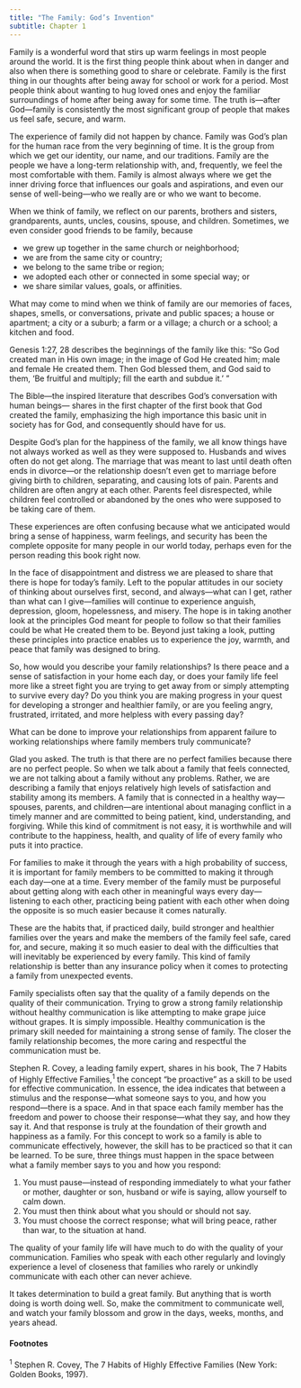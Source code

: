 ```yaml
---
title: "The Family: God’s Invention"
subtitle: Chapter 1
---
```


Family is a wonderful word that stirs up warm feelings in most people around the world. It is the first thing people think about when in danger and also when there is something good to share or celebrate. Family is the first thing in our thoughts after being away for school or work for a period. Most people think about wanting to hug loved ones and enjoy the familiar surroundings of home after being away for some time. The truth is—after God—family is consistently the most significant group of people that makes us feel safe, secure, and warm.

The experience of family did not happen by chance. Family was God’s plan for the human race from the very beginning of time. It is the group from which we get our identity, our name, and our traditions. Family are the people we have a long-term relationship with, and, frequently, we feel the most comfortable with them. Family is almost always where we get the inner driving force that influences our goals and aspirations, and even our sense of well-being—who we really are or who we want to become.

When we think of family, we reflect on our parents, brothers and sisters, grandparents, aunts, uncles, cousins, spouse, and children. Sometimes, we even consider good friends to be family, because

- we grew up together in the same church or neighborhood;
- we are from the same city or country;
- we belong to the same tribe or region;
- we adopted each other or connected in some special way; or
- we share similar values, goals, or affinities.

What may come to mind when we think of family are our memories of faces, shapes, smells, or conversations, private and public spaces; a house or apartment; a city or a suburb; a farm or a village; a church or a school; a kitchen and food.

Genesis 1:27, 28 describes the beginnings of the family like this: “So God created man in His own image; in the image of God He created him; male and female He created them. Then God blessed them, and God said to them, ‘Be fruitful and multiply; fill the earth and subdue it.’ ”

The Bible—the inspired literature that describes God’s conversation with human beings— shares in the first chapter of the first book that God created the family, emphasizing the high importance this basic unit in society has for God, and consequently should have for us.

Despite God’s plan for the happiness of the family, we all know things have not always worked as well as they were supposed to. Husbands and wives often do not get along. The marriage that was meant to last until death often ends in divorce—or the relationship doesn’t even get to marriage before giving birth to children, separating, and causing lots of pain. Parents and children are often angry at each other. Parents feel disrespected, while children feel controlled or abandoned by the ones who were supposed to be taking care of them.

These experiences are often confusing because what we anticipated would bring a sense of happiness, warm feelings, and security has been the complete opposite for many people in our world today, perhaps even for the person reading this book right now.

In the face of disappointment and distress we are pleased to share that there is hope for today’s family. Left to the popular attitudes in our society of thinking about ourselves first, second, and always—what can I get, rather than what can I give—families will continue to experience anguish, depression, gloom, hopelessness, and misery. The hope is in taking another look at the principles God meant for people to follow so that their families could be what He created them to be. Beyond just taking a look, putting these principles into practice enables us to experience the joy, warmth, and peace that family was designed to bring.

So, how would you describe your family relationships? Is there peace and a sense of satisfaction in your home each day, or does your family life feel more like a street fight you are trying to get away from or simply attempting to survive every day? Do you think you are making progress in your quest for developing a stronger and healthier family, or are you feeling angry, frustrated, irritated, and more helpless with every passing day?

What can be done to improve your relationships from apparent failure to working relationships where family members truly communicate?

Glad you asked. The truth is that there are no perfect families because there are no perfect people. So when we talk about a family that feels connected, we are not talking about a family without any problems. Rather, we are describing a family that enjoys relatively high levels of satisfaction and stability among its members. A family that is connected in a healthy way—spouses, parents, and children—are intentional about managing conflict in a timely manner and are committed to being patient, kind, understanding, and forgiving. While this kind of commitment is not easy, it is worthwhile and will contribute to the happiness, health, and quality of life of every family who puts it into practice.

For families to make it through the years with a high probability of success, it is important for family members to be committed to making it through each day—one at a time. Every member of the family must be purposeful about getting along with each other in meaningful ways every day—listening to each other, practicing being patient with each other when doing the opposite is so much easier because it comes naturally.

These are the habits that, if practiced daily, build stronger and healthier families over the years and make the members of the family feel safe, cared for, and secure, making it so much easier to deal with the difficulties that will inevitably be experienced by every family. This kind of family relationship is better than any insurance policy when it comes to protecting a family from unexpected events.

Family specialists often say that the quality of a family depends on the quality of their communication. Trying to grow a strong family relationship without healthy communication is like attempting to make grape juice without grapes. It is simply impossible. Healthy communication is the primary skill needed for maintaining a strong sense of family. The closer the family relationship becomes, the more caring and respectful the communication must be.

Stephen R. Covey, a leading family expert, shares in his book, The 7 Habits of Highly Effective Families,<sup>1</sup> the concept “be proactive” as a skill to be used for effective communication. In essence, the idea indicates that between a stimulus and the response—what someone says to you, and how you respond—there is a space. And in that space each family member has the freedom and power to choose their response—what they say, and how they say it. And that response is truly at the foundation of their growth and happiness as a family. For this concept to work so a family is able to communicate effectively, however, the skill has to be practiced so that it can be learned. To be sure, three things must happen in the space between what a family member says to you and how you respond:

1. You must pause—instead of responding immediately to what your father or mother, daughter or son, husband or wife is saying, allow yourself to calm down.
2. You must then think about what you should or should not say.
3. You must choose the correct response; what will bring peace, rather than war, to the situation at hand.

The quality of your family life will have much to do with the quality of your communication. Families who speak with each other regularly and lovingly experience a level of closeness that families who rarely or unkindly communicate with each other can never achieve.

It takes determination to build a great family. But anything that is worth doing is worth doing well. So, make the commitment to communicate well, and watch your family blossom and grow in the days, weeks, months, and years ahead.

#### Footnotes

<sup>1</sup> Stephen R. Covey, The 7 Habits of Highly Effective Families (New York: Golden Books, 1997).